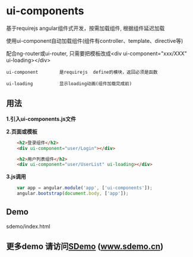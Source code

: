 ui-components
==================
基于requirejs
angular组件式开发，按需加载组件, 根据组件延迟加载

使用ui-component自动加载组件(组件有controller、template、directive等)

配合ng-router或ui-router, 只需要把模板改成&lt;div ui-component="xxx/XXX" ui-loading&gt;&lt;/div&gt;
```
ui-component 		是requirejs  define的模块，返回必须是函数

ui-loading			显示loading动画(组件加载完成前)
```

用法
-----
**1.引入ui-components.js文件**

**2.页面或模板**
```html
	<h2>登录组件</h2>
	<div ui-component="user/Login"></div>

	<h2>用户列表组件</h2>
	<div ui-component="user/UserList" ui-loading></div>


```	
**3.js调用**
```js
	var app = angular.module('app', ['ui-components']);
	angular.bootstrap(document.body, ['app']);
```

Demo
-----
sdemo/index.html


更多demo 请访问<a href="http://www.sdemo.cn">SDemo</a> (<a href="http://www.sdemo.cn">www.sdemo.cn</a>)
-----